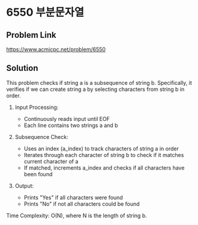 # 6550 부분문자열

## Problem Link

https://www.acmicpc.net/problem/6550

## Solution

This problem checks if string a is a subsequence of string b. Specifically, it verifies if we can create string a by selecting characters from string b in order.

1. Input Processing:

   - Continuously reads input until EOF
   - Each line contains two strings a and b

2. Subsequence Check:

   - Uses an index (a_index) to track characters of string a in order
   - Iterates through each character of string b to check if it matches current character of a
   - If matched, increments a_index and checks if all characters have been found

3. Output:
   - Prints "Yes" if all characters were found
   - Prints "No" if not all characters could be found

Time Complexity: O(N), where N is the length of string b.
